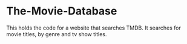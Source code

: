 # The-Movie-Database
This holds the code for a website that searches TMDB. It searches for movie titles, by genre and tv show titles.
